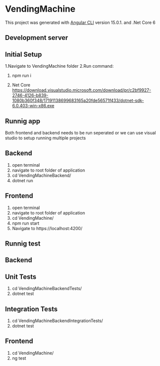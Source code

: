 # VendingMachine

This project was generated with [Angular CLI](https://github.com/angular/angular-cli) version 15.0.1. and
.Net Core 6

## Development server

## Initial Setup
1.Navigate to VendingMachine folder
2.Run command: 
1. npm run i

2. Net Core https://download.visualstudio.microsoft.com/download/pr/c2bf9927-2746-4126-b839-1080b360f348/17191138699683165a20fde56571f433/dotnet-sdk-6.0.403-win-x86.exe
 


## Runnig app
Both frontend and backend needs to be run seperated or we can use visual studio to setup running multiple projects

## Backend
1. open terminal
2. navigate to root folder of application
3. cd VendingMachineBackend/
4. dotnet run

## Frontend
1. open terminal
2. navigate to root folder of application
3. cd  VendingMachine/
2. npm run start
3. Navigate to https://localhost:4200/

## Runnig test

## Backend
## Unit Tests
1. cd VendingMachineBackendTests/
2. dotnet test
## Integration Tests
1. cd VendingMachineBackendIntegrationTests/
2. dotnet test
## Frontend
1. cd  VendingMachine/
2. ng test
